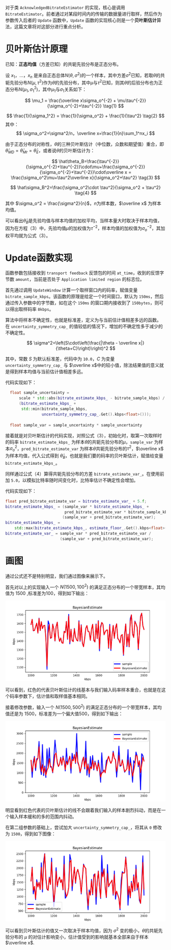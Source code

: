 对于类 `AcknowledgedBitrateEstimator` 的实现，核心是调用 `BitrateEstimator`。前者通过对某段时间内的传输的数据量进行取样，然后作为参数传入后者的 `Update` 函数中，`Update` 函数的实现核心则是一个**贝叶斯估计**算法，这篇文章将对这部分进行重点分析。

# 贝叶斯估计原理

已知：**正态均值**（方差已知）的共轭先验分布是正态分布。

设 $x_1$，...，$x_n$ 是来自正态总体$N(\theta, \sigma^2)$的一个样本，其中方差$\sigma^2$已知，若取$\theta$的共轭先验分布$N(\mu, \tau^2)$作为$\theta$的先验分布，其中$\mu$与$\tau^2$已知，则其$\theta$的后验分布也为正态分布$N(\mu_1, \sigma_1^2)$，其中$\mu_1$与$\sigma_1$关系如下：

$$
\mu_1 = \frac{\overline x\sigma_o^{-2} + \mu\tau^{-2}}{\sigma_o^{-2}+\tau^{-2}} \tag{1}
$$

$$
\frac{1}{\sigma_1^2} = \frac{1}{\sigma_o^2} + \frac{1}{\tau^2} \tag{2}
$$
其中：
$$
\sigma_o^2=\sigma^2/n，\overline x=\frac{1}{n}\sum_1^nx_i
$$

由于正态分布的对称性，$\theta$的三种贝叶斯估计（中位数，众数和期望值）重合，即$\hat\theta_{MD}=\hat\theta_{Mr}=\hat\theta_{E}$，或者说$\theta$的贝叶斯估计为：

$$
\hat\theta_B=\frac{\tau^{-2}}{\sigma_o^{-2}+\tau^{-2}}\cdot\mu+\frac{\sigma_o^{-2}}{\sigma_o^{-2}+\tau^{-2}}\cdot\overline x = \frac{\sigma_o^2\mu+\tau^2\overline x}{\sigma_o^2+\tau^2} \tag{3}
$$

$$
\hat\sigma_B^2=\frac{\sigma_o^2\cdot \tau^2}{\sigma_o^2 + \tau^2} \tag{4}
$$

其中 $\sigma_o^2 = \frac{\sigma^2}{n}$，$n$为样本数，$\overline x$ 为样本均值。

可以看出$\hat\theta_B$是先验均值与样本均值的加权平均，当样本量大时取决于样本均值，因为在方程（3）中，先验均值$\mu$的加权值为$\tau^{-2}$，样本均值的加权值为$\sigma_o^{-2}$，其加权平均就为公式（3）。

# Update函数实现

函数参数包括接收到 `transport feedback` 反馈包的时间 `at_time`，收到的反馈字节数 `amount`，当前是否处于 `Application limited region` 的标志位。

首先通过调用 `UpdateWindow` 计算一个取样窗口内的码率，赋值变量 `bitrate_sample_kbps`。该函数的原理是给定一个时间窗口，默认为 `150ms`，然后通过传入参数中的字节数，如在这个 `150ms` 的窗口期内接收到了 `150bytes`，则可以得出取样码率 `8kbps`。

算法中将样本不确定性，也就是标准差，定义为与当前估计值相差多远的函数。 在 `uncertainty_symmetry_cap_` 的值较低的情况下，增加的不确定性多于减少的不确定性。

$$
\sigma^2=\left(S\cdot\left(\frac{|\theta - \overline x|}{\theta+C}\right)\right)^2
$$

其中，常数 $S$ 为默认标准差，代码中为 `10.0`，$C$ 为变量 `uncertainty_symmetry_cap_` 与 $\overline x$中的较小值，除法结果值的意义就是得到样本均值与当前估计值相差多远。

代码实现如下：
``` cpp
  float sample_uncertainty =
      scale * std::abs(bitrate_estimate_kbps_ - bitrate_sample_kbps) /
      (bitrate_estimate_kbps_ +
       std::min(bitrate_sample_kbps,
                uncertainty_symmetry_cap_.Get().kbps<float>()));

  float sample_var = sample_uncertainty * sample_uncertainty
```

接着就是对贝叶斯估计的代码实现，对照公式（3），初始化时，取第一次取样时的码率 `bitrate_estimate_kbps_` 为样本$\theta$的共轭先验分布的$\mu$，`sample_var` 为样本$\sigma_o^2$，`pred_bitrate_estimate_var` 为样本$\theta$共轭先验分布的$\tau^2$，$\overline x$ 为样本均值，代入公式得到 $\hat \theta_B$，也就是我们要的码率的贝叶斯估计，赋值给变量 `bitrate_estimate_kbps_`。

同样通过公式（4）算得共轭先验分布的方差 `bitrate_estimate_var_`。在使用前加 `5.0`，以模拟比特率随时间变化时，比特率估计不确定性会增加。

代码实现如下：

``` cpp
float pred_bitrate_estimate_var = bitrate_estimate_var_ + 5.f;
bitrate_estimate_kbps_ = (sample_var * bitrate_estimate_kbps_ +
                          pred_bitrate_estimate_var * bitrate_sample_kbps) /
                         (sample_var + pred_bitrate_estimate_var);
bitrate_estimate_kbps_ =
    std::max(bitrate_estimate_kbps_, estimate_floor_.Get().kbps<float>());
bitrate_estimate_var_ = sample_var * pred_bitrate_estimate_var /
                        (sample_var + pred_bitrate_estimate_var);
```

# 画图

通过公式还不是特别明显，我们通过图像来展示下。

首先对以上的实现输入一个 $N(1500, 100^2)$ 的满足正态分布的一个带宽样本，其均值为 1500 ,标准差为100，得到如下输出：

![Bayesian_1500_100](res/Bayesian_1500_100.png)

可以看到，红色的代表贝叶斯估计的线基本与我们输入码率样本重合，也就是在这个码率参数下，估计值和取样值基本相同。

接着修改参数，输入一个 $N(1500, 500^2)$ 的满足正态分布的一个带宽样本，其均值还是为 1500，标准差为一个偏大值500，得到如下输出：

![Bayesian_1500_500](res/Bayesian_1500_500.png)

明显看到红色代表的贝叶斯估计的线不会跟着我们输入的样本剧烈抖动，而是在一个输入样本缓和的多的范围内抖动。

在第二组参数的基础上，尝试加大 `uncertainty_symmetry_cap_`，将其从 `0` 修改为 `1500`，得到如下图像：

![Bayesian_1500_500](res/Bayesian_1500_500_1500.png)

可以看到贝叶斯估计的值又一次取决于样本均值，因为 $\sigma^2$ 变的极小，$\theta$的共轭先验分布的 $\mu$ 的对估计影响变小，估计值受到的影响就基本全部来自于样本 $\overline x$.